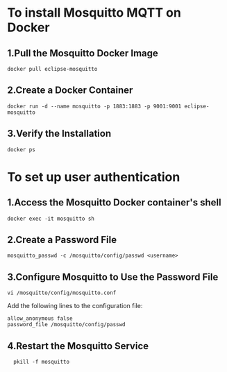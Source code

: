 # To install Mosquitto MQTT on Docker
## 1.Pull the Mosquitto Docker Image
```
docker pull eclipse-mosquitto
```
## 2.Create a Docker Container
```
docker run -d --name mosquitto -p 1883:1883 -p 9001:9001 eclipse-mosquitto
```
## 3.Verify the Installation
```
docker ps
```

# To set up user authentication
## 1.Access the Mosquitto Docker container's shell
```
docker exec -it mosquitto sh
```
## 2.Create a Password File
```
mosquitto_passwd -c /mosquitto/config/passwd <username>
```
## 3.Configure Mosquitto to Use the Password File
```
vi /mosquitto/config/mosquitto.conf
```
  Add the following lines to the configuration file:
```
allow_anonymous false
password_file /mosquitto/config/passwd
```
## 4.Restart the Mosquitto Service
```
  pkill -f mosquitto
```
